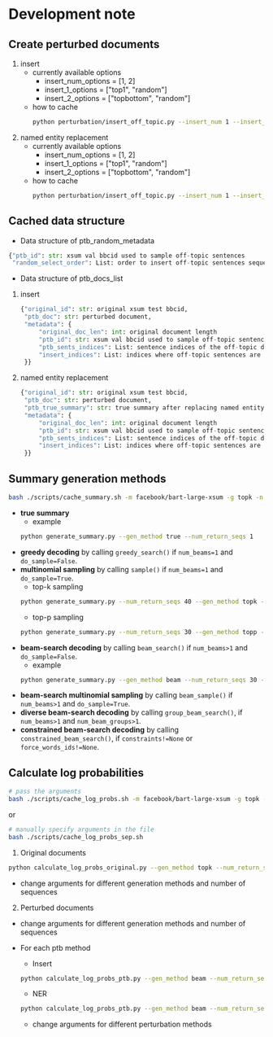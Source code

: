 # Development note

## Create perturbed documents
1. insert
   * currently available options
     * insert_num_options = [1, 2]
     * insert_1_options = ["top1", "random"]
     * insert_2_options = ["topbottom", "random"]
   * how to cache
        ``` bash
        python perturbation/insert_off_topic.py --insert_num 1 --insert_position top1
        ```
2. named entity replacement
   * currently available options
     * insert_num_options = [1, 2]
     * insert_1_options = ["top1", "random"]
     * insert_2_options = ["topbottom", "random"]
   * how to cache
        ``` bash
        python perturbation/insert_off_topic.py --insert_num 1 --insert_position top1
        ```

## Cached data structure
* Data structure of ptb_random_metadata
``` python
{"ptb_id": str: xsum val bbcid used to sample off-topic sentences
 "random_select_order": List: order to insert off-topic sentences sequentially}
```

* Data structure of ptb_docs_list
1. insert
    ``` python
    {"original_id": str: original xsum test bbcid,
     "ptb_doc": str: perturbed document,
     "metadata": {
         "original_doc_len": int: original document length
         "ptb_id": str: xsum val bbcid used to sample off-topic sentences
         "ptb_sents_indices": List: sentence indices of the off-topic document
         "insert_indices": List: indices where off-topic sentences are inserted to the original document
     }}
    ```
2. named entity replacement
    ``` python
    {"original_id": str: original xsum test bbcid,
     "ptb_doc": str: perturbed document,
     "ptb_true_summary": str: true summary after replacing named entity,
     "metadata": {
         "original_doc_len": int: original document length
         "ptb_id": str: xsum val bbcid used to sample off-topic sentences
         "ptb_sents_indices": List: sentence indices of the off-topic document
         "insert_indices": List: indices where off-topic sentences are inserted to the original document
     }}
    ```

## Summary generation methods
```bash
bash ./scripts/cache_summary.sh -m facebook/bart-large-xsum -g topk -n 40 -k 100
```
* **true summary**
  * example
  ``` bash
  python generate_summary.py --gen_method true --num_return_seqs 1
  ```
* **greedy decoding** by calling `greedy_search()` if `num_beams=1` and `do_sample=False`.
* **multinomial sampling** by calling `sample()` if `num_beams=1` and `do_sample=True`.
  * top-k sampling
  ```bash
  python generate_summary.py --num_return_seqs 40 --gen_method topk --k 20 
  ```
  * top-p sampling
  ```bash
  python generate_summary.py --num_return_seqs 30 --gen_method topp --p 0.8 
  ```
* **beam-search decoding** by calling `beam_search()` if `num_beams>1` and `do_sample=False`.
  * example
  ``` bash
  python generate_summary.py --gen_method beam --num_return_seqs 30 --num_beams 30 
  ```
* **beam-search multinomial sampling** by calling `beam_sample()` if `num_beams>1` and `do_sample=True`.
* **diverse beam-search decoding** by calling `group_beam_search()`, if `num_beams>1` and `num_beam_groups>1`.
* **constrained beam-search decoding** by calling `constrained_beam_search()`, if `constraints!=None` or `force_words_ids!=None`.



## Calculate log probabilities
```bash
# pass the arguments
bash ./scripts/cache_log_probs.sh -m facebook/bart-large-xsum -g topk -n 40 -k 100
```
or
```bash
# manually specify arguments in the file
bash ./scripts/cache_log_probs_sep.sh
```
1. Original documents
  ```bash
  python calculate_log_probs_original.py --gen_method topk --num_return_seqs 40 --k 100
  ```
  * change arguments for different generation methods and number of sequences

2. Perturbed documents
  * change arguments for different generation methods and number of sequences
  
  * For each ptb method
    * Insert
    ```bash
    python calculate_log_probs_ptb.py --gen_method beam --num_return_seqs 30 --num_beams 30 --ptb_method insert --insert_num 1 --insert_position top1
    ```
    * NER
    ```bash
    python calculate_log_probs_ptb.py --gen_method beam --num_return_seqs 30 --num_beams 30 --ptb_method ner
    ```
    * change arguments for different perturbation methods